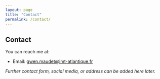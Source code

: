 ```yaml
---
layout: page
title: "Contact"
permalink: /contact/
---
```


## Contact

You can reach me at:  
- Email: [gwen.maudet@imt-atlantique.fr](mailto:gwen.maudet@imt-atlantique.fr)

*Further contact form, social media, or address can be added here later.*